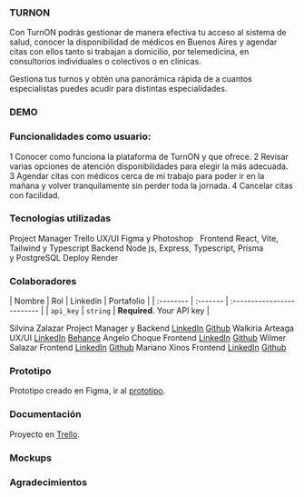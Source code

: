 ### TURNON
Con TurnON podrás gestionar de manera efectiva tu acceso al sistema de salud, conocer
la disponibilidad de médicos en Buenos Aires y agendar citas con ellos tanto si trabajan  a domicilio,
por telemedicina, en consultorios individuales o colectivos o en clínicas.

Gestiona tus turnos y obtén una panorámica rápida de a cuantos especialistas puedes acudir para
distintas especialidades.  

### DEMO  

### Funcionalidades como usuario:  
1 Conocer como funciona la plataforma de TurnON y que ofrece.
2 Revisar varias opciones de atención disponibilidades para elegir la más adecuada. 
3 Agendar citas con médicos cerca de mi trabajo para poder ir en la mañana y volver tranquilamente sin perder toda la jornada.
4 Cancelar citas con facilidad.

### Tecnologías utilizadas
Project Manager
Trello
UX/UI
Figma y Photoshop  
Frontend
React, Vite, Tailwind y Typescript
Backend
Node js, Express, Typescript, Prisma y PostgreSQL
Deploy
Render  

### Colaboradores

| Nombre | Rol     | Linkedin               | Portafolio               |
| :-------- | :------- | :------------------------- |
| `api_key` | `string` | **Required**. Your API key |

Silvina Zalazar Project Manager y Backend [LinkedIn](https://www.linkedin.com/in/silvana-rocio-zalazar/) [Github](https://github.com/SilvanaZ)
Walkiria Arteaga UX/UI [LinkedIn](https://www.linkedin.com/in/walkiria-arteaga-10501925b/) [Behance](https://www.behance.net/walkiriaarteaga1)
Angelo Choque Frontend [LinkedIn](https://www.linkedin.com/in/-wilmer-salazar/) [Github](https://github.com/wkatir)
Wilmer Salazar Frontend [LinkedIn](https://www.linkedin.com/in/-wilmer-salazar/) [Github](https://github.com/wkatir)
Mariano Xinos Frontend [LinkedIn](https://www.linkedin.com/in/-wilmer-salazar/) [Github](https://github.com/wkatir) 

### Prototipo
Prototipo creado en Figma, ir al [prototipo](https://www.figma.com/proto/KJGbeq5EaKiVlsV9JxPbnD/TurnON?page-id=0%3A1&node-id=428-5141&node-type=canvas&viewport=-6496%2C-12604%2C0.26&t=GAYBSbn5d3VwE1jB-1&scaling=scale-down-width&content-scaling=fixed&starting-point-node-id=428%3A5141&show-proto-sidebar=1).

### Documentación 
Proyecto en [Trello](https://trello.com/b/E4gWCkiN/turnon-equipo-c22).

### Mockups

### Agradecimientos
